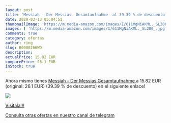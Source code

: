 ```yaml
---
layout: post
title: 'Messiah - Der Messias  Gesamtaufnahme  al 39.39 % de descuento'
date: 2020-03-13 05:04:51
thumbnailImage: 'https://m.media-amazon.com/images/I/611MgNiAKML._SL200_.jpg'
images: [ 'https://m.media-amazon.com/images/I/611MgNiAKML._SL200_.jpg' ]
comments: true
category: ofertas
author: ring
slug: B0000266WD
description:
actualPrice: 15.82 EUR
comparePrice: 26.1 EUR
inStock: true
---
```


Ahora mismo tienes [Messiah - Der Messias  Gesamtaufnahme ](https://www.amazon.com/dp/B0000266WD/?tag=redken08-20) a 15.82 EUR (original: 26.1 EUR) (39.39 %  de descuento) en el siguiente enlace!

[![](https://m.media-amazon.com/images/I/611MgNiAKML._SL200_.jpg)](https://www.amazon.com/dp/B0000266WD/?tag=redken08-20)

[Visítala!!!](https://www.amazon.com/dp/B0000266WD/?tag=redken08-20)

[Consulta otras ofertas en nuestro canal de telegram](https://t.me/s/ofertas25)
